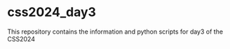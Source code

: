 # css2024_day3

This repository contains the information and python scripts for day3 of the CSS2024
